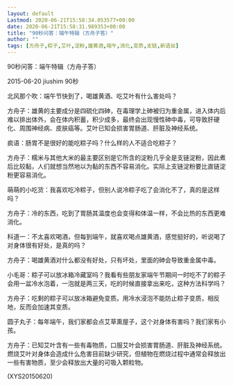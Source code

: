 ```yaml
---
layout: default
Lastmod: 2020-06-21T15:58:34.053577+00:00
date: 2020-06-21T15:58:31.989353+00:00
title: "90秒问答：端午特辑（方舟子答）"
author: ""
tags: [方舟子,粽子,艾叶,淀粉,雄黄酒,端午,消化,变质,支链,新语丝]
---
```


90秒问答：端午特辑（方舟子答）

2015-06-20 jiushim 90秒

北风那个吹：端午节快到了，喝雄黄酒、吃艾叶有什么害处吗？

方舟子：雄黄的主要成分是四硫化四砷，在毒理学上砷被归为重金属，进入体内后难以排出体外，会在体内积蓄，积少成多，最终会出现慢性砷中毒，可导致肝硬化、周围神经病、皮肤癌等。艾叶已知会损害胃肠道、肝脏及神经系统。

疯语：肠胃不是很好的能吃粽子吗？什么样的人不适合吃粽子？

方舟子：糯米与其他大米的最主要区别是它所含的淀粉几乎全是支链淀粉，因此煮后比较黏，人们就想当然地以为黏的东西不容易消化。实际上支链淀粉要比直链淀粉更容易消化。

萌萌的小吃货：我喜欢吃冷粽子，但别人说冷粽子吃了会消化不了，真的是这样吗？

方舟子：冷的东西，吃到了胃肠其温度也会变得和体温一样，不会比热的东西更难消化。

科道一：不太喜欢喝酒，但每到端午，就喜欢喝点雄黄酒，感觉挺好的，听说喝了对身体很有好处，是真的吗？

方舟子：喝雄黄酒对什么都没有好处，只有坏处，里面的砷会导致重金属中毒。

小毛哥：粽子可以放冰箱冷藏室吗？我看有些朋友家端午节期间一时吃不了的粽子会用一盆冷水泡着，一泡就是两三天，吃的时候直接拿出来吃，这种方法科学吗？

方舟子：吃剩的粽子可以放冰箱避免变质。用冷水浸泡不能防止粽子变质，相反地，反而会加速其变质。

圆子丸子：每年端午，我们家都会点艾草熏屋子，这个对身体有害吗？我们家有小孩。

方舟子：已知艾叶含有一些有毒物质，口服艾叶会损害胃肠道、肝脏及神经系统。燃烧艾叶对身体会造成什么危害目前缺少研究，但植物在燃烧过程中通常会释放出一些有害物质，至少会释放出大量的可吸入颗粒物。

(XYS20150620)

